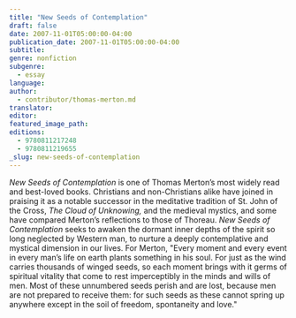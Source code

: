 ```yaml
---
title: "New Seeds of Contemplation"
draft: false
date: 2007-11-01T05:00:00-04:00
publication_date: 2007-11-01T05:00:00-04:00
subtitle:
genre: nonfiction
subgenre:
  - essay
language:
author:
  - contributor/thomas-merton.md
translator:
editor:
featured_image_path:
editions:
  - 9780811217248
  - 9780811219655
_slug: new-seeds-of-contemplation
---
```


_New Seeds of Contemplation_ is one of Thomas Merton’s most widely read and best-loved books. Christians and non-Christians alike have joined in praising it as a notable successor in the meditative tradition of St. John of the Cross, _The Cloud of Unknowing,_ and the medieval mystics, and some have compared Merton’s reflections to those of Thoreau. _New Seeds of Contemplation_ seeks to awaken the dormant inner depths of the spirit so long neglected by Western man, to nurture a deeply contemplative and mystical dimension in our lives. For Merton, "Every moment and every event in every man’s life on earth plants something in his soul. For just as the wind carries thousands of winged seeds, so each moment brings with it germs of spiritual vitality that come to rest imperceptibly in the minds and wills of men. Most of these unnumbered seeds perish and are lost, because men are not prepared to receive them: for such seeds as these cannot spring up anywhere except in the soil of freedom, spontaneity and love."

